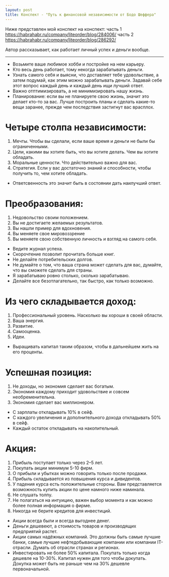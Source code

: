 ```yaml
---
layout: post
title: Конспект - "Путь к финансовой независимости от Бодо Шеффера"
---
```

Ниже представлен мой конспект на конспект:
часть 1 https://habrahabr.ru/company/liteorder/blog/284006/
часть 2 https://habrahabr.ru/company/liteorder/blog/286292/

Автор рассказывает, как работает личный успех и деньги вообще.

------------------------------------------------------------

- Возьмите ваше любимое хобби и постройке на нем карьеру.
- Кто весь день работает, тому некогда зарабатывать деньги.
- Узнать самого себя и выясни, что доставляет тебе удовольствие, а затем подумай, как этим можно зарабатывать деньги. Задавай себе этот вопрос каждый день и каждый день ищи лучший ответ.
- Важно отптимизировать, а не минимизировать нашу жизнь.
- Планирование: если вы не планируете свою жизнь, значит это делает кто-то за вас. Лучше построить планы и сделать какие-то вещи заранее, прежде чем последствия застигнут вас врасплох.

# Четыре столпа независимости:
1. Мечты. Чтобы вы сделали, если ваше время и деньги не были бы ограниченными.
2. Цели, какими вы хотите быть, что вы хотите делать. Чем вы хотите обладать.
3. Моральные ценности. Что действительно важно для вас.
4. Стратегия. Если у вас достаточно знаний и способности, чтобы получить то, чем хотите обладать.

- Ответсвенность это значит быть в состоянии дать наилучший ответ.

# Преобразования:
1. Недовольство своим положением.
2. Вы не достигаете желаемых результатов.
3. Вы нашли пример для вдохновения.
4. Вы меняете свое мировоззрение
5. Вы меняете свою собственную личность и взгляд на самого себя.

- Ведите журнал успеха.
- Скорочтение позволит прочитать больше книг.
- Не делайте потребительских долгов.
- Не думайте о том, что ваша страна может сделать для вас, думайте, что вы сможете сделать для страны.
- Я зарабатываю ровно столько, сколько зарабатываю.
- Делайте все безотлагательно, так быстро, как только возможно.

# Из чего складывается доход:
1. Профессиональный уровень. Насколько вы хороши в своей области.
2. Ваша энергия.
3. Развитие.
4. Самооценка.
5. Идеи.

- Выращивать капитал таким образом, чтобы в дальнейшем жить на его проценты.

# Успешная позиция:
1. Не доходы, но экономия сделает вас богатым.
2. Экономия каждому приходит удовольствие и совсем необременительна.
3. Экономия сделает вас миллионером.

- С зарплаты откладывать 10% в сейф.
- С каждого увеличения и дополнительного дохода откладывать 50% в сейф.
- Каждый остаток откладывать на накопительный.

# Акция:
1. Прибыль поступает только через 2–5 лет.
2. Покупать акции минимум 5-10 фирм.
3. О прибыли и убытках можно говорить только после продажи.
4. Прибыль складывается из повышения курса и дивидентов.
5. У падения курса есть положительные стороны. Вам представляется возможность купить акции по цене намного ниже наминала.
6. Не слушать толпу.
7. Не полагаться на интуицию, важен выбор момента и как можно более полная информация о фирме.
8. Никогда не берите кредитов для инвестиций.

- Акции всегда были и всегда выгоднее денег.
- Деньги дешевеют, а стоимость товаров и производящих предприятий растет.
- Акции самых надёжных компаний. Это должны быть самые лучшие банки, самые лучшие нефтедобывающие компании или компании IT-отрасли. Думать об отрасли странах и регионах.
- Инвестировать не более 50% капитала. Покупать только когда дешевле на 10-30%. Капитал нужен для того чтобы докупать. Докупка может быть не раньше чем на 30% дешевле первоначальной.
